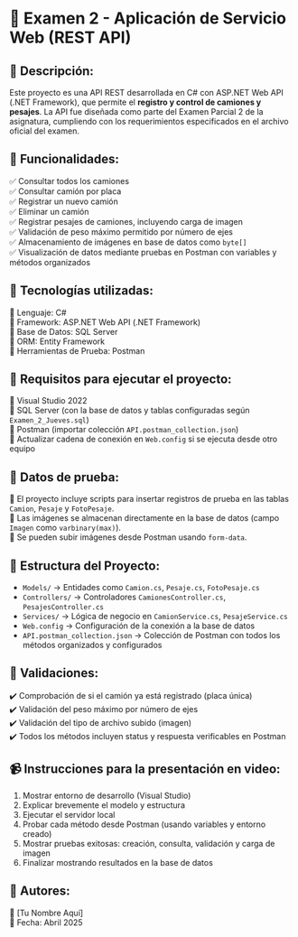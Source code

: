 # 📌 Examen 2 - Aplicación de Servicio Web (REST API)

## 📌 Descripción:

Este proyecto es una API REST desarrollada en C# con ASP.NET Web API (.NET Framework), que permite el **registro y control de camiones y pesajes**. La API fue diseñada como parte del Examen Parcial 2 de la asignatura, cumpliendo con los requerimientos especificados en el archivo oficial del examen.

## 📌 Funcionalidades:

✅ Consultar todos los camiones  
✅ Consultar camión por placa  
✅ Registrar un nuevo camión  
✅ Eliminar un camión  
✅ Registrar pesajes de camiones, incluyendo carga de imagen  
✅ Validación de peso máximo permitido por número de ejes  
✅ Almacenamiento de imágenes en base de datos como `byte[]`  
✅ Visualización de datos mediante pruebas en Postman con variables y métodos organizados  

## 📌 Tecnologías utilizadas:

🔹 Lenguaje: C#  
🔹 Framework: ASP.NET Web API (.NET Framework)  
🔹 Base de Datos: SQL Server  
🔹 ORM: Entity Framework  
🔹 Herramientas de Prueba: Postman  

## 📌 Requisitos para ejecutar el proyecto:

🔹 Visual Studio 2022  
🔹 SQL Server (con la base de datos y tablas configuradas según `Examen_2_Jueves.sql`)  
🔹 Postman (importar colección `API.postman_collection.json`)  
🔹 Actualizar cadena de conexión en `Web.config` si se ejecuta desde otro equipo

## 🧪 Datos de prueba:

🔸 El proyecto incluye scripts para insertar registros de prueba en las tablas `Camion`, `Pesaje` y `FotoPesaje`.  
🔸 Las imágenes se almacenan directamente en la base de datos (campo `Imagen` como `varbinary(max)`).  
🔸 Se pueden subir imágenes desde Postman usando `form-data`.

## 📂 Estructura del Proyecto:

- `Models/` → Entidades como `Camion.cs`, `Pesaje.cs`, `FotoPesaje.cs`
- `Controllers/` → Controladores `CamionesController.cs`, `PesajesController.cs`
- `Services/` → Lógica de negocio en `CamionService.cs`, `PesajeService.cs`
- `Web.config` → Configuración de la conexión a la base de datos
- `API.postman_collection.json` → Colección de Postman con todos los métodos organizados y configurados

## 🔎 Validaciones:

✔️ Comprobación de si el camión ya está registrado (placa única)  
✔️ Validación del peso máximo por número de ejes  
✔️ Validación del tipo de archivo subido (imagen)  
✔️ Todos los métodos incluyen status y respuesta verificables en Postman  

## 📹 Instrucciones para la presentación en video:

1. Mostrar entorno de desarrollo (Visual Studio)
2. Explicar brevemente el modelo y estructura
3. Ejecutar el servidor local
4. Probar cada método desde Postman (usando variables y entorno creado)
5. Mostrar pruebas exitosas: creación, consulta, validación y carga de imagen
6. Finalizar mostrando resultados en la base de datos

## 👤 Autores:

👤 [Tu Nombre Aquí]  
📅 Fecha: Abril 2025
